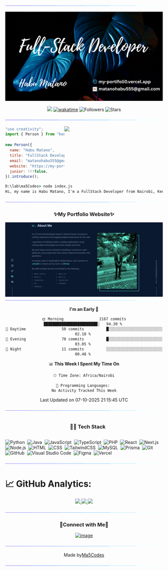 <!--x axis divider-->

![](/assets/images/horizontal-divider-gradient.gif)

<div align="center">
  
![Banner](/assets/images/banner.png)

![](https://komarev.com/ghpvc/?username=ma5Codes) [![wakatime](https://wakatime.com/badge/user/018d889a-4b25-455c-bf64-425c2ee70521.svg)](https://wakatime.com/@018d889a-4b25-455c-bf64-425c2ee70521) ![Followers](https://img.shields.io/github/followers/ma5Codes?label=Followers) ![Stars](https://img.shields.io/github/stars/ma5Codes?label=Stars)

</div>

<!--x axis divider-->

![](/assets/images/horizontal-divider-gradient.gif)

<picture>
<a href="https://github.com/ma5Codes.png" alt="Developer">
<img src="https://images.weserv.nl/?url=https://github.com/ma5Codes.png?v=4&h=310&w=310&fit=cover&mask=circle" align="right" width="315">
</a>
</picture>

```js
"use creativity";
import { Person } from "kenya";

new Person({
  name: "Habu Matano",
  title: "FullStack Developer",
  email: "matanohabu555@gmail.com",
  website: "https://my-portifoli0.vercel.app/",
  junior: !!!false,
}).introduce();
```

```cmd
D:\lab\ma5Codes> node index.js
Hi, my name is Habu Matano, I'm a FullStack Developer from Nairobi, Kenya.
```

<div align="center">

<!--x axis divider-->

![](/assets/images/horizontal-divider-gradient.gif)

<h3 align="center">✨My Portfolio Website✨</h3>

<a href="https://my-portifoli0.vercel.app/" alt="Habu Matano Portfolio">
<img src="/assets/images/portifolio.png" align="right">
</a>

<!--x axis divider-->

![](/assets/images/horizontal-divider-gradient.gif)

<!--START_SECTION:waka-->
**I'm an Early 🐤** 

```text
🌞 Morning                2167 commits        ████████████████████████░   94.30 % 
🌆 Daytime                50 commits          █░░░░░░░░░░░░░░░░░░░░░░░░   02.18 % 
🌃 Evening                70 commits          █░░░░░░░░░░░░░░░░░░░░░░░░   03.05 % 
🌙 Night                  11 commits          ░░░░░░░░░░░░░░░░░░░░░░░░░   00.48 % 
```


📊 **This Week I Spent My Time On** 

```text
🕑︎ Time Zone: Africa/Nairobi

💬 Programming Languages: 
No Activity Tracked This Week
```


 Last Updated on 07-10-2025 21:15:45 UTC
<!--END_SECTION:waka-->

</div>

<!--x axis divider-->

![](/assets/images/horizontal-divider-gradient.gif)

<!--h1 without bottom border-->
<div id="user-content-toc">
  <ul align="center">
    <summary><h3 style="display: inline-block">🧑‍💻 Tech Stack</h3></summary>
  </ul>
</div>

![Python](https://img.shields.io/badge/-Python-333333?style=flat&logo=python)&nbsp;
![Java](https://img.shields.io/badge/-Java-333333?style=flat&logo=Java&logoColor=FFA518)&nbsp;
![JavaScript](https://img.shields.io/badge/-JavaScript-333333?style=flat&logo=javascript)&nbsp;
![TypeScript](https://img.shields.io/badge/-TypeScript-333333?style=flat&logo=typescript)&nbsp;
![PHP](https://img.shields.io/badge/-PHP-333333?style=flat&logo=php)&nbsp;
![React](https://img.shields.io/badge/-React-333333?style=flat&logo=react)&nbsp;
![Next.js](https://img.shields.io/badge/-Next.js-333333?style=flat&logo=next.js)&nbsp;
![Node.js](https://img.shields.io/badge/-Node.js-333333?style=flat&logo=node.js)&nbsp;
![HTML](https://img.shields.io/badge/-HTML-333333?style=flat&logo=HTML5)&nbsp;
![CSS](https://img.shields.io/badge/-CSS-333333?style=flat&logo=CSS3&logoColor=1572B6)&nbsp;
![TailwindCSS](https://img.shields.io/badge/-TailwindCSS-333333?style=flat&logo=tailwind-css)&nbsp;
![MySQL](https://img.shields.io/badge/-MySQL-333333?style=flat&logo=mysql)&nbsp;
![Prisma](https://img.shields.io/badge/-Prisma-333333?style=flat&logo=prisma)&nbsp;
![Git](https://img.shields.io/badge/-Git-333333?style=flat&logo=git)&nbsp;
![GitHub](https://img.shields.io/badge/-GitHub-333333?style=flat&logo=github)&nbsp;
![Visual Studio Code](https://img.shields.io/badge/-Visual%20Studio%20Code-333333?style=flat&logo=visual-studio-code&logoColor=007ACC)&nbsp;
![Figma](https://img.shields.io/badge/-Figma-333333?style=flat&logo=figma)&nbsp;
![Vercel](https://img.shields.io/badge/-Vercel-333333?style=flat&logo=vercel)&nbsp;

<!--x axis divider-->

![](/assets/images/horizontal-divider-gradient.gif)

# 📈 GitHub Analytics:

<p align="center">
<a href="https://github.com/ma5Codes">
  <img height="180em" src="https://github-readme-stats-eight-theta.vercel.app/api?username=ma5Codes&show_icons=true&theme=vue-dark&include_all_commits=true&count_private=true" />
  <img height="180em" src="https://github-readme-stats-eight-theta.vercel.app/api/top-langs/?username=ma5Codes&layout=compact&theme=vue-dark" />
  <img height="180em" src="https://github-readme-streak-stats.herokuapp.com/?user=ma5Codes&theme=vue-dark&hide_border=true"/>
</a>
</p>

<!--x axis divider-->

![](/assets/images/horizontal-divider-gradient.gif)

<!-- Connect with me -->

<h3 align="center">🤝Connect with Me🤝</h3>
<div align="center">

[![image](https://img.shields.io/badge/LinkedIn-0077B5?style=for-the-badge&logo=linkedin&logoColor=white)](https://www.linkedin.com/in/habu-matano/)
</div>

<!--x axis divider-->

<!-- ![](/assets/images/horizontal-divider-gradient.gif) -->

<!-- Support me -->
<!-- <h3 align="center">☕Support Me☕</h3> -->

<div align="center">
  
<!-- [![image](https://img.shields.io/badge/Buy%20me%20a%20coffee-FFDD00?style=for-the-badge&logo=buymeacoffee&logoColor=white)](https://bitlie.derikn.com/buymeacoffee) [![image](https://img.shields.io/badge/ko--fi-F16061?style=for-the-badge&logo=ko-fi&logoColor=white)](https://bitlie.derikn.com/ko-fi) -->

<!--x axis divider-->

<!-- ![](/assets/images/horizontal-divider-gradient.gif) -->

<!-- <picture>
  <source media="(prefers-color-scheme: dark)" srcset="https://raw.githubusercontent.com/ma5Codes/ma5Codes/output/github-snake-dark.svg" />
  <source media="(prefers-color-scheme: light)" srcset="https://raw.githubusercontent.com/ma5Codes/ma5Codes/output/github-snake.svg" />
  <img alt="github-snake" src="https://raw.githubusercontent.com/ma5Codes/ma5Codes/output/github-snake.svg" />
</picture>

x axis divider -->

![](/assets/images/horizontal-divider-gradient.gif)

<div align="center">
    Made by<a href="https://my-portifoli0.vercel.app/" target="_blank">Ma5Codes</a>
</div>

<!--x axis divider-->

![](/assets/images/horizontal-divider-gradient.gif)
